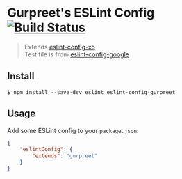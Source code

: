 # Gurpreet's ESLint Config [![Build Status](https://img.shields.io/travis/com/gurpreetatwal/eslint-config-gurpreet.svg?style=flat-square)](https://travis-ci.com/gurpreetatwal/eslint-config-gurpreet)

> Extends [eslint-config-xo](https://github.com/sindresorhus/eslint-config-xo)<br>
> Test file is from [eslint-config-google](https://github.com/google/eslint-config-google/)

## Install

```
$ npm install --save-dev eslint eslint-config-gurpreet
```


## Usage

Add some ESLint config to your `package.json`:

```json
{
	"eslintConfig": {
		"extends": "gurpreet"
	}
}
```
